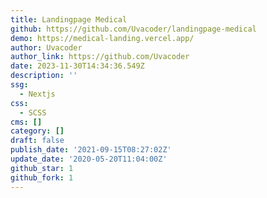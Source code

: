 ```yaml
---
title: Landingpage Medical
github: https://github.com/Uvacoder/landingpage-medical
demo: https://medical-landing.vercel.app/
author: Uvacoder
author_link: https://github.com/Uvacoder
date: 2023-11-30T14:34:36.549Z
description: ''
ssg:
  - Nextjs
css:
  - SCSS
cms: []
category: []
draft: false
publish_date: '2021-09-15T08:27:02Z'
update_date: '2020-05-20T11:04:00Z'
github_star: 1
github_fork: 1
---
```

